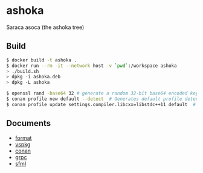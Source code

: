 # ashoka

Saraca asoca (the ashoka tree)

## Build

```bash
$ docker build -t ashoka .
$ docker run --rm -it --network host -v `pwd`:/workspace ashoka
> ./build.sh
> dpkg -i ashoka.deb
> dpkg -L ashoka
```

```bash
$ openssl rand -base64 32 # generate a random 32-bit base64 encoded key
$ conan profile new default --detect  # Generates default profile detecting GCC and sets old ABI
$ conan profile update settings.compiler.libcxx=libstdc++11 default  # Sets libcxx to C++11 ABI
```

## Documents

- [format](https://www.cs.uic.edu/~jbell/CourseNotes/C_Programming/DataTypesSummary.pdf)
- [vspkg](https://github.com/microsoft/vcpkg)
- [conan](https://conan.io/center/)
- [grpc](https://grpc.io/docs/languages/cpp/quickstart/)
- [sfml](https://www.sfml-dev.org/index.php)
